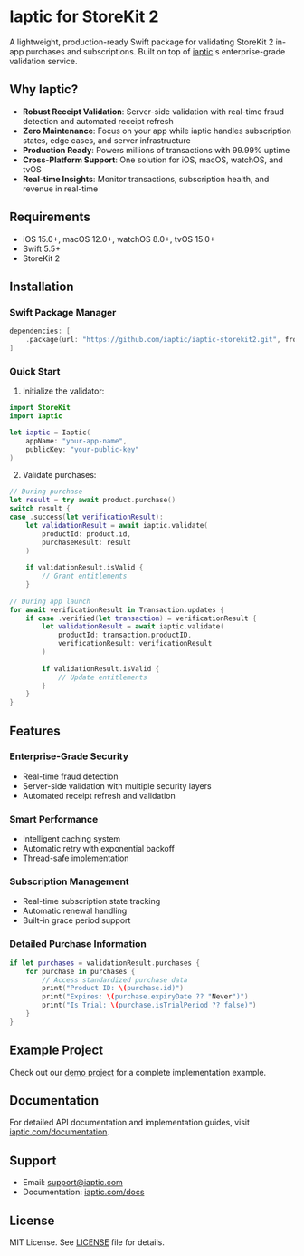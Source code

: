 # Iaptic for StoreKit 2

A lightweight, production-ready Swift package for validating StoreKit 2 in-app purchases and subscriptions. Built on top of [iaptic](https://iaptic.com)'s enterprise-grade validation service.

## Why Iaptic?

- **Robust Receipt Validation**: Server-side validation with real-time fraud detection and automated receipt refresh
- **Zero Maintenance**: Focus on your app while iaptic handles subscription states, edge cases, and server infrastructure
- **Production Ready**: Powers millions of transactions with 99.99% uptime
- **Cross-Platform Support**: One solution for iOS, macOS, watchOS, and tvOS
- **Real-time Insights**: Monitor transactions, subscription health, and revenue in real-time

## Requirements

- iOS 15.0+, macOS 12.0+, watchOS 8.0+, tvOS 15.0+
- Swift 5.5+
- StoreKit 2

## Installation

### Swift Package Manager

```swift
dependencies: [
    .package(url: "https://github.com/iaptic/iaptic-storekit2.git", from: "1.0.0")
]
```

### Quick Start

1. Initialize the validator:
```swift
import StoreKit
import Iaptic

let iaptic = Iaptic(
    appName: "your-app-name",
    publicKey: "your-public-key"
)
```

2. Validate purchases:
```swift
// During purchase
let result = try await product.purchase()
switch result {
case .success(let verificationResult):
    let validationResult = await iaptic.validate(
        productId: product.id, 
        purchaseResult: result
    )
    
    if validationResult.isValid {
        // Grant entitlements
    }
    
// During app launch
for await verificationResult in Transaction.updates {
    if case .verified(let transaction) = verificationResult {
        let validationResult = await iaptic.validate(
            productId: transaction.productID,
            verificationResult: verificationResult
        )
        
        if validationResult.isValid {
            // Update entitlements
        }
    }
}
```

## Features

### Enterprise-Grade Security
- Real-time fraud detection
- Server-side validation with multiple security layers
- Automated receipt refresh and validation

### Smart Performance
- Intelligent caching system
- Automatic retry with exponential backoff
- Thread-safe implementation

### Subscription Management
- Real-time subscription state tracking
- Automatic renewal handling
- Built-in grace period support

### Detailed Purchase Information
```swift
if let purchases = validationResult.purchases {
    for purchase in purchases {
        // Access standardized purchase data
        print("Product ID: \(purchase.id)")
        print("Expires: \(purchase.expiryDate ?? "Never")")
        print("Is Trial: \(purchase.isTrialPeriod ?? false)")
    }
}
```

## Example Project

Check out our [demo project](https://github.com/iaptic/iaptic-storekit2-demo) for a complete implementation example.

## Documentation

For detailed API documentation and implementation guides, visit [iaptic.com/documentation](https://iaptic.com/documentation).

## Support

- Email: support@iaptic.com
- Documentation: [iaptic.com/docs](https://iaptic.com/documentation)

## License

MIT License. See [LICENSE](LICENSE) file for details.
